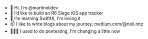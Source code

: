 - 👋 Hi, I’m @martinolidev
- 👀 I’d like to build an R6 Siege iOS app tracker
- 🌱 I’m learning SwiftUI, I'm loving it 
- 📫 I like to write blogs about my journey, medium.com/@noli.mtz
- 🧑🏻‍💻 I used to do pentesting, I'm changing a little now

<!---
martinolidev/martinolidev is a ✨ special ✨ repository because its `README.md` (this file) appears on your GitHub profile.
You can click the Preview link to take a look at your changes.
--->

